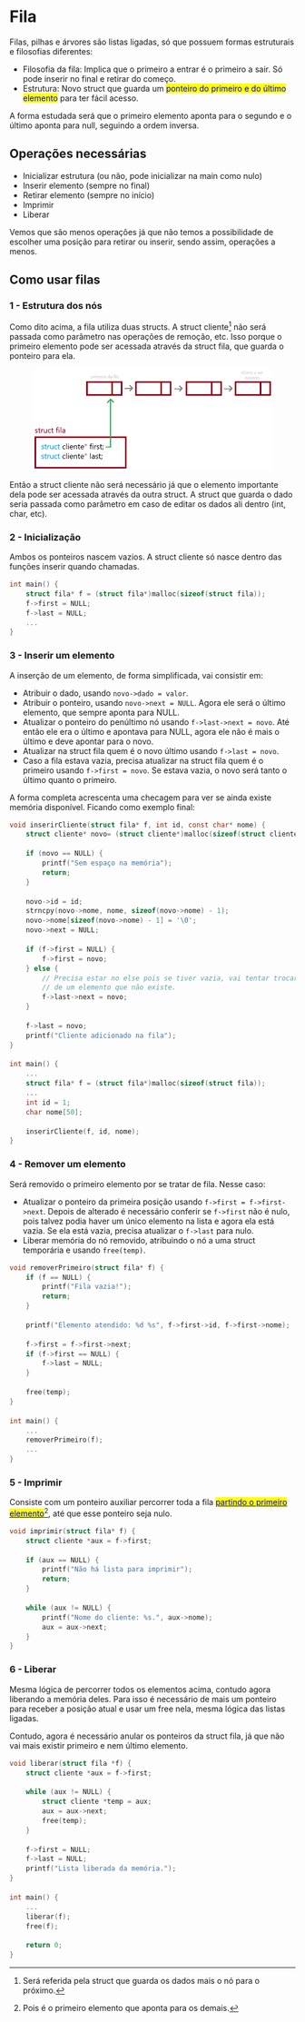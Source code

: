 # Fila

Filas, pilhas e árvores são listas ligadas, só que possuem formas estruturais e filosofias diferentes:

* Filosofia da fila: Implica que o primeiro a entrar é o primeiro a sair. Só pode inserir no final e retirar do começo.
* Estrutura: Novo struct que guarda um <mark style="color:blue;">ponteiro do primeiro e do último elemento</mark> para ter fácil acesso.

A forma estudada será que o primeiro elemento aponta para o segundo e o último aponta para null, seguindo a ordem inversa.

## Operações necessárias

* Inicializar estrutura (ou não, pode inicializar na main como nulo)
* Inserir elemento (sempre no final)
* Retirar elemento (sempre no início)
* Imprimir
* Liberar

Vemos que são menos operações já que não temos a possibilidade de escolher uma posição para retirar ou inserir, sendo assim, operações a menos.

## Como usar filas

### 1 - Estrutura dos nós

Como dito acima, a fila utiliza duas structs. A struct cliente[^1] não será passada como parâmetro nas operações de remoção, etc. Isso porque o primeiro elemento pode ser acessada através da struct fila, que guarda o ponteiro para ela.

<figure><img src="../../.gitbook/assets/image (10).png" alt=""><figcaption></figcaption></figure>

Então a struct cliente não será necessário já que o elemento importante dela pode ser acessada através da outra struct. A struct que guarda o dado seria passada como parâmetro em caso de editar os dados ali dentro (int, char, etc).

### 2 - Inicialização

Ambos os ponteiros nascem vazios. A struct cliente só nasce dentro das funções inserir quando chamadas.

```c
int main() {
    struct fila* f = (struct fila*)malloc(sizeof(struct fila));
    f->first = NULL;
    f->last = NULL;
    ...
}
```

### 3 - Inserir um elemento

A inserção de um elemento, de forma simplificada, vai consistir em:

* Atribuir o dado, usando `novo->dado = valor`.
* Atribuir o ponteiro, usando `novo->next = NULL`. Agora ele será o último elemento, que sempre aponta para NULL.
* Atualizar o ponteiro do penúltimo nó usando `f->last->next = novo`. Até então ele era o último e apontava para NULL, agora ele não é mais o último e deve apontar para o novo.
* Atualizar na struct fila quem é o novo último usando `f->last = novo`.
* Caso a fila estava vazia, precisa atualizar na struct fila quem é o primeiro usando `f->first = novo`. Se estava vazia, o novo será tanto o último quanto o primeiro.

A forma completa acrescenta uma checagem para ver se ainda existe memória disponível. Ficando como exemplo final:

```c
void inserirCliente(struct fila* f, int id, const char* nome) {
    struct cliente* novo= (struct cliente*)malloc(sizeof(struct cliente));
    
    if (novo == NULL) {
        printf("Sem espaço na memória");
        return;
    }
    
    novo->id = id;
    strncpy(novo->nome, nome, sizeof(novo->nome) - 1);
    novo->nome[sizeof(novo->nome) - 1] = '\0';
    novo->next = NULL;
    
    if (f->first = NULL) {
        f->first = novo;
    } else {
        // Precisa estar no else pois se tiver vazia, vai tentar trocar o ponteiro
        // de um elemento que não existe. 
        f->last->next = novo;
    }
    
    f->last = novo;
    printf("Cliente adicionado na fila");
}

int main() {
    ...
    struct fila* f = (struct fila*)malloc(sizeof(struct fila));
    ...
    int id = 1;
    char nome[50];
    
    inserirCliente(f, id, nome);
}
```

### 4 - Remover um elemento

Será removido o primeiro elemento por se tratar de fila. Nesse caso:

* Atualizar o ponteiro da primeira posição usando `f->first = f->first->next`. Depois de alterado é necessário conferir se `f->first` não é nulo, pois talvez podia haver um único elemento na lista e agora ela está vazia. Se ela está vazia, precisa atualizar o `f->last` para nulo.
* Liberar memória do nó removido, atribuindo o nó a uma struct temporária e usando `free(temp)`.

```c
void removerPrimeiro(struct fila* f) {
    if (f == NULL) {
        printf("Fila vazia!");
        return;
    }
    
    printf("Elemento atendido: %d %s", f->first->id, f->first->nome);
    
    f->first = f->first->next;
    if (f->first == NULL) {
        f->last = NULL;
    }
    
    free(temp);
}

int main() {
    ...
    removerPrimeiro(f);
    ...
}
```

### 5 - Imprimir

Consiste com um ponteiro auxiliar percorrer toda a fila [<mark style="color:blue;">partindo o primeiro elemento</mark>](#user-content-fn-2)[^2], até que esse ponteiro seja nulo.

```c
void imprimir(struct fila* f) {
    struct cliente *aux = f->first;
    
    if (aux == NULL) {
        printf("Não há lista para imprimir");
        return;
    }
    
    while (aux != NULL) {
        printf("Nome do cliente: %s.", aux->nome);
        aux = aux->next;
    }
}
```

### 6 - Liberar

Mesma lógica de percorrer todos os elementos acima, contudo agora liberando a memória deles. Para isso é necessário de mais um ponteiro para receber a posição atual e usar um free nela, mesma lógica das listas ligadas.

Contudo, agora é necessário anular os ponteiros da struct fila, já que não vai mais existir primeiro e nem último elemento.

```c
void liberar(struct fila *f) {
    struct cliente *aux = f->first;
    
    while (aux != NULL) {
        struct cliente *temp = aux;
        aux = aux->next;
        free(temp);
    }
    
    f->first = NULL;
    f->last = NULL;
    printf("Lista liberada da memória.");
}

int main() {
    ...
    liberar(f);
    free(f);
    
    return 0;
}
```

[^1]: Será referida pela struct que guarda os dados mais o nó para o próximo.

[^2]: Pois é o primeiro elemento que aponta para os demais.
